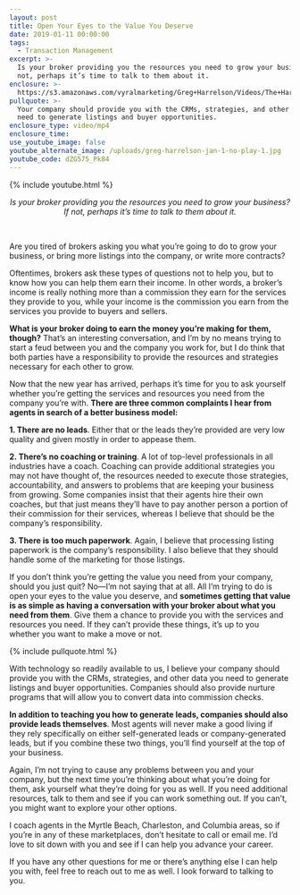 ```yaml
---
layout: post
title: Open Your Eyes to the Value You Deserve
date: 2019-01-11 00:00:00
tags:
  - Transaction Management
excerpt: >-
  Is your broker providing you the resources you need to grow your business? If
  not, perhaps it’s time to talk to them about it.
enclosure: >-
  https://s3.amazonaws.com/vyralmarketing/Greg+Harrelson/Videos/The+Harrelson+Group+-+Open+Your+Eyes+to+the+Value+You+Deserve.mp4
pullquote: >-
  Your company should provide you with the CRMs, strategies, and other data you
  need to generate listings and buyer opportunities.
enclosure_type: video/mp4
enclosure_time:
use_youtube_image: false
youtube_alternate_image: /uploads/greg-harrelson-jan-1-no-play-1.jpg
youtube_code: dZG575_Pk84
---
```


{% include youtube.html %}

<center><em>Is your broker providing you the resources you need to grow your business? If not, perhaps it&rsquo;s time to talk to them about it.</em></center>

 

Are you tired of brokers asking you what you’re going to do to grow your business, or bring more listings into the company, or write more contracts?

Oftentimes, brokers ask these types of questions not to help you, but to know how you can help them earn their income. In other words, a broker’s income is really nothing more than a commission they earn for the services they provide to you, while your income is the commission you earn from the services you provide to buyers and sellers.

**What is your broker doing to earn the money you’re making for them, though?** That’s an interesting conversation, and I’m by no means trying to start a feud between you and the company you work for, but I do think that both parties have a responsibility to provide the resources and strategies necessary for each other to grow.

Now that the new year has arrived, perhaps it’s time for you to ask yourself whether you’re getting the services and resources you need from the company you’re with. **There are three common complaints I hear from agents in search of a better business model:**

**1. There are no leads**. Either that or the leads they’re provided are very low quality and given mostly in order to appease them.

**2. There’s no coaching or training**. A lot of top-level professionals in all industries have a coach. Coaching can provide additional strategies you may not have thought of, the resources needed to execute those strategies, accountability, and answers to problems that are keeping your business from growing. Some companies insist that their agents hire their own coaches, but that just means they’ll have to pay another person a portion of their commission for their services, whereas I believe that should be the company’s responsibility.

**3. There is too much paperwork**. Again, I believe that processing listing paperwork is the company’s responsibility. I also believe that they should handle some of the marketing for those listings.

If you don’t think you’re getting the value you need from your company, should you just quit? No—I’m not saying that at all. All I’m trying to do is open your eyes to the value you deserve, and **sometimes getting that value is as simple as having a conversation with your broker about what you need from them**. Give them a chance to provide you with the services and resources you need. If they can’t provide these things, it’s up to you whether you want to make a move or not.

{% include pullquote.html %}

With technology so readily available to us, I believe your company should provide you with the CRMs, strategies, and other data you need to generate listings and buyer opportunities. Companies should also provide nurture programs that will allow you to convert data into commission checks.

**In addition to teaching you how to generate leads, companies should also provide leads themselves**. Most agents will never make a good living if they rely specifically on either self-generated leads or company-generated leads, but if you combine these two things, you’ll find yourself at the top of your business.

Again, I’m not trying to cause any problems between you and your company, but the next time you’re thinking about what you’re doing for them, ask yourself what they’re doing for you as well. If you need additional resources, talk to them and see if you can work something out. If you can’t, you might want to explore your other options.

I coach agents in the Myrtle Beach, Charleston, and Columbia areas, so if you’re in any of these marketplaces, don’t hesitate to call or email me. I’d love to sit down with you and see if I can help you advance your career.

If you have any other questions for me or there’s anything else I can help you with, feel free to reach out to me as well. I look forward to talking to you.